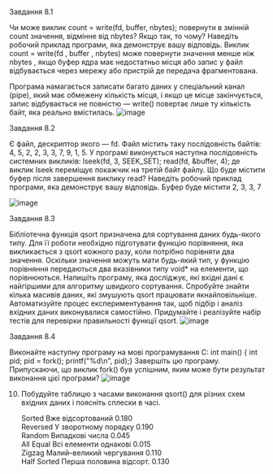 
Завдання 8.1

 Чи може виклик count = write(fd, buffer, nbytes); повернути в змінній count значення, відмінне від nbytes? Якщо так, то чому? Наведіть робочий приклад програми, яка демонструє вашу відповідь.
Виклик count = write(fd , buffer , nbytes) може повернути значення менше ніж nbytes , якщо буфер ядра має недостатньо місця або запис у файл відбувається через мережу або пристрій де передача фрагментована.

Програма намагається записати багато даних у спеціальний канал (pipe), який має обмежену кількість місця, і якщо це місце закінчується, запис відбувається не повністю — write() повертає лише ту кількість байт, яка реально вмістилась. 
![image](https://github.com/user-attachments/assets/7709a757-76b6-457e-93ad-6a35370d45d6)


Завдання 8.2

 Є файл, дескриптор якого — fd. Файл містить таку послідовність байтів: 4, 5, 2, 2, 3, 3, 7, 9, 1, 5. У програмі виконується наступна послідовність системних викликів:
lseek(fd, 3, SEEK_SET);
read(fd, &buffer, 4);
де виклик lseek переміщує покажчик на третій байт файлу. Що буде містити буфер після завершення виклику read? Наведіть робочий приклад програми, яка демонструє вашу відповідь.
Буфер буде містити 2, 3, 3, 7 

![image](https://github.com/user-attachments/assets/e6029e33-faa8-4c0d-9697-e6ad1536afd2)



Завдання 8.3

 Бібліотечна функція qsort призначена для сортування даних будь-якого типу. Для її роботи необхідно підготувати функцію порівняння, яка викликається з qsort кожного разу, коли потрібно порівняти два значення.
 Оскільки значення можуть мати будь-який тип, у функцію порівняння передаються два вказівники типу void* на елементи, що порівнюються.
Напишіть програму, яка досліджує, які вхідні дані є найгіршими для алгоритму швидкого сортування. Спробуйте знайти кілька масивів даних, які змушують qsort працювати якнайповільніше. Автоматизуйте процес експериментування так, щоб підбір і аналіз вхідних даних виконувалися самостійно.
Придумайте і реалізуйте набір тестів для перевірки правильності функції qsort.
![image](https://github.com/user-attachments/assets/0da11cc0-f7bf-4aae-a25f-bafe2d5c7779)



Завдання 8.4

 Виконайте наступну програму на мові програмування С:
int main() {
  int pid;
  pid = fork();
  printf("%d\n", pid);}
Завершіть цю програму. Припускаючи, що виклик fork() був успішним, яким може бути результат виконання цієї програми?
![image](https://github.com/user-attachments/assets/f2cb462d-c5ad-49d8-bcc8-056d1be0bb60)


10. Побудуйте таблицю з часами виконання qsort() для різних схем вхідних даних і поясніть сплески в часі.

	Sorted	Вже відсортований	0.180	
	Reversed	У зворотному порядку	0.190	
	Random	Випадкові числа	0.045	
	All Equal	Всі елементи однакові	0.015	
	Zigzag	Малий–великий чергування	0.110	
	Half Sorted	Перша половина відсорт.	0.130	

				

